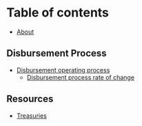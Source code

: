 # Table of contents

* [About](README.md)

## Disbursement Process

* [Disbursement operating process](disbursement-process/disbursement-operating-process/README.md)
  * [Disbursement process rate of change](disbursement-process/disbursement-operating-process/disbursement-process-rate-of-change.md)

## Resources

* [Treasuries](http://127.0.0.1:5000/o/jOQu4b6VLDxaQsg2rVwG/s/qIN4B3DGHPqKOl7e6VuV/)
